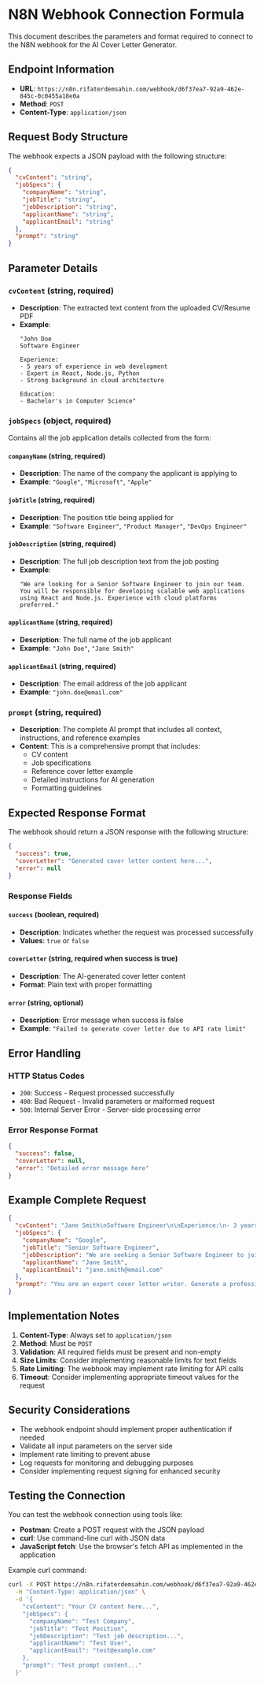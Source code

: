 # N8N Webhook Connection Formula

This document describes the parameters and format required to connect to the N8N webhook for the AI Cover Letter Generator.

## Endpoint Information

- **URL**: `https://n8n.rifaterdemsahin.com/webhook/d6f37ea7-92a9-462e-845c-0c0455a18e0a`
- **Method**: `POST`
- **Content-Type**: `application/json`

## Request Body Structure

The webhook expects a JSON payload with the following structure:

```json
{
  "cvContent": "string",
  "jobSpecs": {
    "companyName": "string",
    "jobTitle": "string", 
    "jobDescription": "string",
    "applicantName": "string",
    "applicantEmail": "string"
  },
  "prompt": "string"
}
```

## Parameter Details

### `cvContent` (string, required)
- **Description**: The extracted text content from the uploaded CV/Resume PDF
- **Example**: 
  ```
  "John Doe
  Software Engineer
  
  Experience:
  - 5 years of experience in web development
  - Expert in React, Node.js, Python
  - Strong background in cloud architecture
  
  Education:
  - Bachelor's in Computer Science"
  ```

### `jobSpecs` (object, required)
Contains all the job application details collected from the form:

#### `companyName` (string, required)
- **Description**: The name of the company the applicant is applying to
- **Example**: `"Google"`, `"Microsoft"`, `"Apple"`

#### `jobTitle` (string, required)
- **Description**: The position title being applied for
- **Example**: `"Software Engineer"`, `"Product Manager"`, `"DevOps Engineer"`

#### `jobDescription` (string, required)
- **Description**: The full job description text from the job posting
- **Example**: 
  ```
  "We are looking for a Senior Software Engineer to join our team. 
  You will be responsible for developing scalable web applications 
  using React and Node.js. Experience with cloud platforms preferred."
  ```

#### `applicantName` (string, required)
- **Description**: The full name of the job applicant
- **Example**: `"John Doe"`, `"Jane Smith"`

#### `applicantEmail` (string, required)
- **Description**: The email address of the job applicant
- **Example**: `"john.doe@email.com"`

### `prompt` (string, required)
- **Description**: The complete AI prompt that includes all context, instructions, and reference examples
- **Content**: This is a comprehensive prompt that includes:
  - CV content
  - Job specifications
  - Reference cover letter example
  - Detailed instructions for AI generation
  - Formatting guidelines

## Expected Response Format

The webhook should return a JSON response with the following structure:

```json
{
  "success": true,
  "coverLetter": "Generated cover letter content here...",
  "error": null
}
```

### Response Fields

#### `success` (boolean, required)
- **Description**: Indicates whether the request was processed successfully
- **Values**: `true` or `false`

#### `coverLetter` (string, required when success is true)
- **Description**: The AI-generated cover letter content
- **Format**: Plain text with proper formatting

#### `error` (string, optional)
- **Description**: Error message when success is false
- **Example**: `"Failed to generate cover letter due to API rate limit"`

## Error Handling

### HTTP Status Codes
- `200`: Success - Request processed successfully
- `400`: Bad Request - Invalid parameters or malformed request
- `500`: Internal Server Error - Server-side processing error

### Error Response Format
```json
{
  "success": false,
  "coverLetter": null,
  "error": "Detailed error message here"
}
```

## Example Complete Request

```json
{
  "cvContent": "Jane Smith\nSoftware Engineer\n\nExperience:\n- 3 years full-stack development\n- React, Node.js, PostgreSQL\n- AWS cloud experience\n\nEducation:\n- BS Computer Science, MIT",
  "jobSpecs": {
    "companyName": "Google",
    "jobTitle": "Senior Software Engineer",
    "jobDescription": "We are seeking a Senior Software Engineer to join our team. You will work on large-scale distributed systems, collaborate with cross-functional teams, and contribute to Google's core products. Requirements: 5+ years experience, strong programming skills, cloud experience preferred.",
    "applicantName": "Jane Smith",
    "applicantEmail": "jane.smith@email.com"
  },
  "prompt": "You are an expert cover letter writer. Generate a professional, personalized cover letter based on the following information:\n\nCANDIDATE CV:\nJane Smith\nSoftware Engineer\n\nExperience:\n- 3 years full-stack development\n- React, Node.js, PostgreSQL\n- AWS cloud experience\n\nEducation:\n- BS Computer Science, MIT\n\nJOB APPLICATION DETAILS:\n- Company: Google\n- Position: Senior Software Engineer\n- Job Description: We are seeking a Senior Software Engineer...\n- Applicant Name: Jane Smith\n- Applicant Email: jane.smith@email.com\n\n[Additional prompt instructions continue...]"
}
```

## Implementation Notes

1. **Content-Type**: Always set to `application/json`
2. **Method**: Must be `POST`
3. **Validation**: All required fields must be present and non-empty
4. **Size Limits**: Consider implementing reasonable limits for text fields
5. **Rate Limiting**: The webhook may implement rate limiting for API calls
6. **Timeout**: Consider implementing appropriate timeout values for the request

## Security Considerations

- The webhook endpoint should implement proper authentication if needed
- Validate all input parameters on the server side
- Implement rate limiting to prevent abuse
- Log requests for monitoring and debugging purposes
- Consider implementing request signing for enhanced security

## Testing the Connection

You can test the webhook connection using tools like:
- **Postman**: Create a POST request with the JSON payload
- **curl**: Use command-line curl with JSON data
- **JavaScript fetch**: Use the browser's fetch API as implemented in the application

Example curl command:
```bash
curl -X POST https://n8n.rifaterdemsahin.com/webhook/d6f37ea7-92a9-462e-845c-0c0455a18e0a \
  -H "Content-Type: application/json" \
  -d '{
    "cvContent": "Your CV content here...",
    "jobSpecs": {
      "companyName": "Test Company",
      "jobTitle": "Test Position",
      "jobDescription": "Test job description...",
      "applicantName": "Test User",
      "applicantEmail": "test@example.com"
    },
    "prompt": "Test prompt content..."
  }'
```

